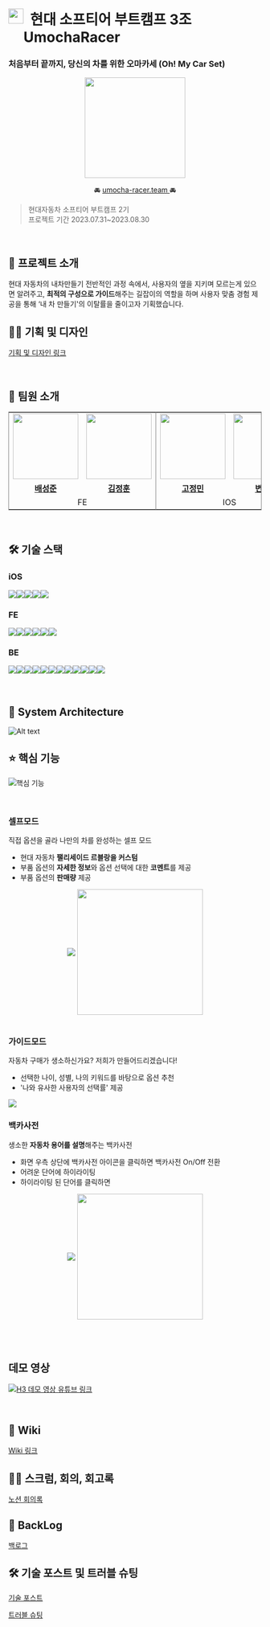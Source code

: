 # <div style="display:flex;"><img width=30 src="https://github.com/softeerbootcamp-2nd/H3-UmochaRacer/assets/97653343/018081b6-63e5-433f-afaf-95fc6e822818"></p>&nbsp; 현대 소프티어 부트캠프 3조 UmochaRacer</div>

### **처음부터 끝까지, 당신의 차를 위한 오마카세 (Oh! My Car Set)**

<p align="center"><img width=200 src="https://github.com/softeerbootcamp-2nd/H3-UmochaRacer/assets/97653343/018081b6-63e5-433f-afaf-95fc6e822818"></p>

<p align="center">🚘
<a href="http://umocha-racer.team/"> umocha-racer.team </a>
🚘</p>


> 현대자동차 소프티어 부트캠프 2기<br>
> 프로젝트 기간 2023.07.31~2023.08.30

<br>

## 📖 프로젝트 소개
현대 자동차의 내차만들기 전반적인 과정 속에서, 사용자의 옆을 지키며 모르는게 있으면 알려주고, **최적의 구성으로 가이드**해주는 길잡이의 역할을 하며 사용자 맞춤 경험 제공을 통해 ‘내 차 만들기'의 이탈률을 줄이고자 기획했습니다.
<br>
## 👩‍🎨 기획 및 디자인

[기획 및 디자인 링크](https://www.figma.com/file/aTK27d8JGjSAp8qttQSwgy/Oh%2C-my-car-set_Handoff?type=design&node-id=0-1&mode=design&t=dQfXEfryUoqLUiNQ-0)

<br>

## 👦 팀원 소개
<table style="border: 0.5px solid gray">
 <tr>
    <td align="center"><a href="https://github.com/westofsky"><img src="https://avatars.githubusercontent.com/westofsky" width="130px;" alt=""></td>
    <td align="center" style="border-right : 0.5px solid gray"><a href="https://github.com/JungHun98"><img src="https://avatars.githubusercontent.com/JungHun98" width="130px;" alt=""></td>
    <td align="center"><a href="https://github.com/eigen98"><img src="https://avatars.githubusercontent.com/eigen98" width="130px;" alt=""></td>
    <td align="center" style="border-right : 0.5px solid gray"><a href="https://github.com/sangyeon3"><img src="https://avatars.githubusercontent.com/sangyeon3" width="130px;" alt=""></td>
    <td align="center"><a href="https://github.com/SEONMl"><img src="https://avatars.githubusercontent.com/SEONMl" width="130px;" alt=""></td>
    <td align="center"><a href="https://github.com/jjy0709"><img src="https://avatars.githubusercontent.com/jjy0709" width="130px;" alt=""></td>
  </tr>
  <tr>
    <td align="center"><a href="https://github.com/westofsky"><b>배성준</b></td>
    <td align="center"style="border-right : 0.5px solid gray"><a href="https://github.com/JungHun98" ><b>김정훈</b></td>
    <td align="center"><a href="https://github.com/eigen98"><b>고정민</b></td>
    <td align="center" style="border-right : 0.5px solid gray"><a href="https://github.com/sangyeon3"><b>변상연</b></td>
    <td align="center"><a href="https://github.com/SEONMl"><b>박선미</b></td>
    <td align="center" style="border-right : 0.5px solid gray"><a href="https://github.com/jjy0709" ><b>정지영</b></td>
  </tr>

  <tr>
    <td align = "center" colspan = "2" style="border-right : 0.5px solid gray">FE</td>
    <td align = "center" colspan = "2" style="border-right : 0.5px solid gray">IOS</td>
    <td align = "center" colspan = "2">BE</td>
  </tr>
</table>
<br/>


## 🛠️ 기술 스택

### iOS

<div style="display:flex;">
<img src="https://img.shields.io/badge/swift-F05138?style=flat&logo=swift&logoColor=white">
<img src="https://img.shields.io/badge/uikit-2396F3?style=flat&logo=uikit&logoColor=white">
<img src="https://img.shields.io/badge/combine-F05138?style=flat&logo=swift&logoColor=white">
<img src="https://img.shields.io/badge/MVVM-F05138?style=flat&logo=swift&logoColor=white">
<img src="https://img.shields.io/badge/CleanArchitectu-F05138?style=flat&logo=swift&logoColor=white">
</div>

### FE
<div style="display:flex;">
<img src="https://img.shields.io/badge/Vite-646CFF?style=flat&logo=vite&logoColor=white">
<img src="https://img.shields.io/badge/React-61DAFB?style=flat&logo=React&logoColor=white">
 <img src="https://img.shields.io/badge/TypeScript-3178C6?style=flat&logo=TypeScript&logoColor=white"/>
<img src="https://img.shields.io/badge/Styled Components-DB7093?style=flat&logo=styledcomponents&logoColor=white">
<img src="https://img.shields.io/badge/Prettier-F7B93E?style=flat&logo=prettier&logoColor=white">
<img src="https://img.shields.io/badge/Eslint-4B32C3?style=flat&logo=eslint&logoColor=white">
</div>

### BE

<div style="display:flex;">
<img src="https://img.shields.io/badge/springboot-6DB33F?style=flat&logo=springboot&logoColor=white">
<img src="https://img.shields.io/badge/spring data jdbc-6DB33F?style=flat&logo=spring&logoColor=white">
<img src="https://img.shields.io/badge/s3-569A31?style=flat&logo=amazons3&logoColor=white">
<img src="https://img.shields.io/badge/ec2-FF9900?style=flat&logo=amazonec2&logoColor=white">
<img src="https://img.shields.io/badge/code deploy-00AA12?style=flat&lo&logoColor=white">
<img src="https://img.shields.io/badge/mysql-4479A1?style=flat&logo=mysql&logoColor=white">
<img src="https://img.shields.io/badge/redis-DC382D?style=flat&logo=redis&logoColor=white">
<img src="https://img.shields.io/badge/java-007396?style=flat&logo=java&logoColor=white">
<img src="https://img.shields.io/badge/docker-2496ED?style=flat&logo=docker&logoColor=white">
<img src="https://img.shields.io/badge/nginx-009639?style=flat&logo=nginx&logoColor=white">
<img src="https://img.shields.io/badge/github actions-2088FF?style=flat&logo=githubactions&logoColor=white">
<img src="https://img.shields.io/badge/swagger-85EA2D?style=flat&logo=swagger&logoColor=black">
</div>

<br/>
<br/>


## 🧱 System Architecture
![Alt text](https://user-images.githubusercontent.com/75351686/263621613-8b4c3096-31ae-4f21-94ab-963c0482823d.png)



## ⭐️ 핵심 기능
![핵심 기능](https://user-images.githubusercontent.com/75351686/263622046-716e37b3-b333-4baf-bdfc-d7a5c078aac0.png)

<br>

### <b>셀프모드</b>
직접 옵션을 골라 나만의 차를 완성하는 셀프 모드
- 현대 자동차 **팰리세이드 르블랑을 커스텀**
- 부품 옵션의 **자세한 정보**와 옵션 선택에 대한 **코멘트**를 제공
- 부품 옵션의 **판매량** 제공

<div align="center">
<img align="center" src ="https://im3.ezgif.com/tmp/ezgif-3-61cf710840.gif">
<img align="center" width = "250" src = "https://im3.ezgif.com/tmp/ezgif-3-cb671eeb40.gif">

</div>


<br>

### <b>가이드모드</b>
자동차 구매가 생소하신가요? 저희가 만들어드리겠습니다!
- 선택한 나이, 성별, 나의 키워드를 바탕으로 옵션 추천
- '나와 유사한 사용자의 선택률' 제공

<img src = "https://im3.ezgif.com/tmp/ezgif-3-e29cc98608.gif">

<br>

### <b>백카사전</b>
생소한 **자동차 용어를 설명**해주는 백카사전
- 화면 우측 상단에 백카사전 아이콘을 클릭하면 백카사전 On/Off 전환
- 어려운 단어에 하이라이팅
- 하이라이팅 된 단어를 클릭하면 

<div align="center">
<img align="center"src="https://im3.ezgif.com/tmp/ezgif-3-b0d29b1c1a.gif">
<img align="center" width="250" src = "https://im3.ezgif.com/tmp/ezgif-3-6265fc830a.gif">
</div>

<br/>

<br>
<br>

## 데모 영상
[![H3 데모 영상 유튜브 링크](https://img.youtube.com/vi/mN9wjPd5lsA/0.jpg)](https://www.youtube.com/watch?v=mN9wjPd5lsA&ab_channel=%EA%B9%80%EC%A0%95%ED%9B%88)

<br/>

## 📖 Wiki

[Wiki 링크](https://github.com/softeerbootcamp-2nd/H3-UmochaRacer/wiki)


## 👨‍💻 스크럼, 회의, 회고록

[노션 회의록](https://coral-mice-402.notion.site/a723fd11e9a04cc6ae582012c8381e70?v=0dbfc16570224d7e8f0cf5d77c053e4d&pvs=4)

## 🧚 BackLog

[백로그](https://www.notion.so/c1da1c14138a4ed49d61c288c015305d?pvs=4)


## 🛠️ 기술 포스트 및 트러블 슈팅

[기술 포스트](https://www.notion.so/994c1ced0e9948cfb266d82a588996bc?pvs=4)

[트러블 슈팅](https://www.notion.so/2eac0487e6964295b20550e19f96f40a?pvs=4)

